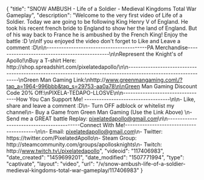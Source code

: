 {
    "title": "SNOW AMBUSH - Life of a Soldier - Medieval Kingdoms Total War Gameplay",
    "description": "Welcome to the very first video of Life of a Soldier. Today we are going to be following King Henry V of England.  He took his recent french bride to England to show her the land of England.  But of his way back to France he is ambushed by the French King!  Enjoy the battle :D  \n\nIf you enjoyed the video don't forget to Like and Leave a comment :D\n\n-----------------------------------------PA Merchandise----------------------------------------------\n\nRepresent the Knight's of Apollo!\nBuy a T-shirt Here: http:\/\/shop.spreadshirt.com\/pixelatedapollo\/\n\n---------------------------------------------------------------------------------------------------------------\nGreen Man Gaming Link:\nhttp:\/\/www.greenmangaming.com\/?tap_a=1964-996bbb&tap_s=29753-aa0a78\n\nGreen Man Gaming Discount Code 20% Off:\nPIXELA-TEDAPO-LLOSVE\n\n----------------------------------How You Can Support Me! -----------------------------------\n\n- Like, share and leave a comment :D\n- Turn OFF adblock or whitelist my channel\n- Buy a Game from Green Man Gaming (Use the Link Above) \n- Send me a GREAT battle Replay: pixelatedapollo@gmail.com\n\n------------------------------------------Connect With Me!-----------------------------------------\n\n- Email: pixelatedapollo@gmail.com\n- Twitter: https:\/\/twitter.com\/PixelatedApollo\n- Steam Group:  http:\/\/steamcommunity.com\/groups\/apollosknights\n- Twitch: http:\/\/www.twitch.tv\/pixelatedapollo",
    "videoid": "117406983",
    "date_created": "1459699201",
    "date_modified": "1507771994",
    "type": "captivate",
    "layout": "video",
    "url": "\/v\/snow-ambush-life-of-a-soldier-medieval-kingdoms-total-war-gameplay\/117406983"
}
